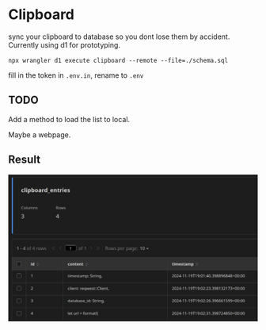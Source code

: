 # Clipboard

sync your clipboard to database so you dont lose them by accident. Currently using d1 for prototyping.

```
npx wrangler d1 execute clipboard --remote --file=./schema.sql
```

fill in the token in `.env.in`, rename to `.env`

## TODO

Add a method to load the list to local.

Maybe a webpage.

## Result

![alt text](image.png)

